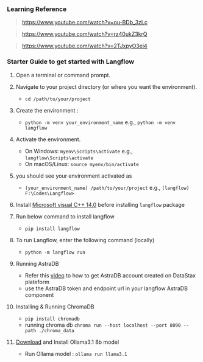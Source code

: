 ### Learning Reference

> https://www.youtube.com/watch?v=ou-BDb_3zLc

> https://www.youtube.com/watch?v=rz40ukZ3krQ

> https://www.youtube.com/watch?v=2TJxpyO3ei4

### Starter Guide to get started with Langflow

1. Open a terminal or command prompt.
2. Navigate to your project directory (or where you want the environment). 
    - `cd /path/to/your/project`
3. Create the environment : 
    - `python -m venv your_environment_name` e.g., `python -m venv langflow`
4.  Activate the environment.
    - On Windows: `myenv\Scripts\activate` e.g., `langflow\Scripts\activate`
    - On macOS/Linux: `source myenv/bin/activate`

5. you should see your environment activated as 
    - `(your_environment_name) /path/to/your/project` e.g., `(langflow) F:\Codes\Langflow>`
6. Install [Microsoft visual C++  14.0]( https://visualstudio.microsoft.com/visual-cpp-build-tools/) before installing `langflow` package

7. Run below command to install langflow
    - `pip install langflow`
8. To run Langflow, enter the following command (locally)
    - `python -m langflow run`

9. Running AstraDB
    - Refer this [video](https://www.youtube.com/watch?v=ou-BDb_3zLc) to how to get AstraDB account created on DataStax plateform
    - use the AstraDB token and endpoint url in your langflow AstraDB component

9. Installing & Running ChromaDB
    - `pip install chromadb`
    - running chroma db `chroma run --host localhost --port 8090 --path ./chroma_data`

10. [Download](https://ollama.com/library/llama3.1) and Install Ollama3.1 8b model 
    - Run Ollama model : `ollama run llama3.1`

